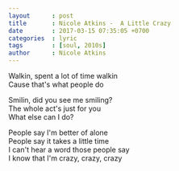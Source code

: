 ```yaml
---
layout      : post
title       : Nicole Atkins -  A Little Crazy
date        : 2017-03-15 07:35:05 +0700
categories  : lyric
tags        : [soul, 2010s]
author      : Nicole Atkins
---
```


Walkin, spent a lot of time walkin  
Cause that's what people do

Smilin, did you see me smiling?  
The whole act's just for you  
What else can I do?

People say I'm better of alone  
People say it takes a little time  
I can't hear a word those people say  
I know that I'm crazy, crazy, crazy
